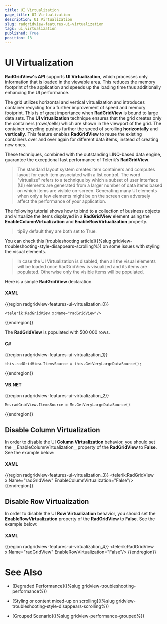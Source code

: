 ```yaml
---
title: UI Virtualization
page_title: UI Virtualization
description: UI Virtualization
slug: radgridview-features-ui-virtualization
tags: ui,virtualization
published: True
position: 13
---
```


# UI Virtualization


__RadGridView's API__ supports __UI Virtualization__, which processes only information that is loaded in the viewable area. This reduces the memory footprint of the application and speeds up the loading time thus additionally enhancing the UI performance. 

The grid utilizes horizontal and vertical virtualization and introduces container recycling for a further improvement of speed and memory footprint. This is of great importance when __RadGridView__ is bound to large data sets. The __UI virtualization__ technique ensures that the grid creates only the containers (rows/cells) which are shown in the viewport of the grid. The container recycling pushes further the speed of scrolling __horizontally__ and __vertically__. This feature enables __RadGridView__ to reuse the existing containers over and over again for different data items, instead of creating new ones.
        

These techniques, combined with the outstanding LINQ-based data engine, guarantee the exceptional fast performance of Telerik’s __RadGridView__.
        

>The standard layout system creates item containers and computes layout for each item associated with a list control. The word "virtualize" refers to a technique by which a subset of user interface (UI) elements are generated from a larger number of data items based on which items are visible on-screen. Generating many UI elements when only a few elements might be on the screen can adversely affect the performance of your application.

The following tutorial shows how to bind to a collection of business objects and virtualize the items displayed in a __RadGridView__ element using the __EnableColumnVirtualization__ and __EnableRowVirtualization__ property.
        
>tipBy default they are both set to True.     

You can check this [troubleshooting article]({%slug gridview-troubleshooting-style-disappears-scrolling%}) on some issues with styling the visual elements.
        

>In case the UI Virtualization is disabled, then all the visual elements will be loaded once RadGridView is visualized and its items are populated. Otherwise only the visible items will be populated.
          

Here is a simple __RadGridView__ declaration.
        
#### __XAML__

{{region radgridview-features-ui-virtualization_0}}

	<telerik:RadGridView x:Name="radGridView"/>
{{endregion}}

The __RadGridView__ is populated with 500 000 rows.    

#### __C#__

{{region radgridview-features-ui-virtualization_1}}

	this.radGridView.ItemsSource = this.GetVeryLargeDataSource();
{{endregion}}


#### __VB.NET__

{{region radgridview-features-ui-virtualization_2}}

	Me.radGridView.ItemsSource = Me.GetVeryLargeDataSource()
{{endregion}}


## Disable Column Virtualization

In order to disable the UI __Column Virtualization__ behavior, you should set the __EnableColumnVirtualization__property of the __RadGridView__ to __False__. See the example below:

#### __XAML__

{{region radgridview-features-ui-virtualization_3}}
	<telerik:RadGridView x:Name="radGridView" EnableColumnVirtualization="False"/>
{{endregion}}



## Disable Row Virtualization

In order to disable the UI __Row Virtualization__ behavior, you should set the __EnableRowVirtualization__ property of the __RadGridView__ to __False__. See the example below:

#### __XAML__

{{region radgridview-features-ui-virtualization_4}}
	<telerik:RadGridView x:Name="radGridView" EnableRowVirtualization="False"/>
{{endregion}}



# See Also

 * [Degraded Performance]({%slug gridview-troubleshooting-performance%})

 * [Styling or content mixed-up on scrolling]({%slug gridview-troubleshooting-style-disappears-scrolling%})

 * [Grouped Scenario]({%slug gridview-performance-grouped%})
